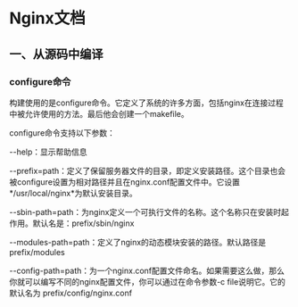 # Nginx文档

## 一、从源码中编译

### configure命令

构建使用的是configure命令。它定义了系统的许多方面，包括nginx在连接过程中被允许使用的方法。最后他会创建一个makefile。

configure命令支持以下参数：

--help：显示帮助信息

--prefix=path：定义了保留服务器文件的目录，即定义安装路径。这个目录也会被configure设置为相对路径并且在nginx.conf配置文件中。它设置*/usr/local/nginx*为默认安装目录。

--sbin-path=path：为nginx定义一个可执行文件的名称。这个名称只在安装时起作用。默认名是：prefix/sbin/nginx

--modules-path=path：定义了nginx的动态模块安装的路径。默认路径是 prefix/modules

--config-path=path：为一个nginx.conf配置文件命名。如果需要这么做，那么你就可以编写不同的nginx配置文件，你可以通过在命令参数-c file说明它。它的默认名为 prefix/config/nginx.conf

